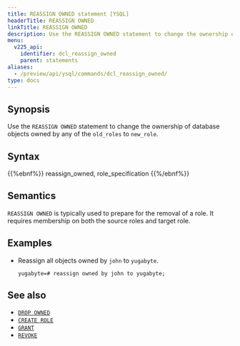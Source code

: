 ```yaml
---
title: REASSIGN OWNED statement [YSQL]
headerTitle: REASSIGN OWNED
linkTitle: REASSIGN OWNED
description: Use the REASSIGN OWNED statement to change the ownership of database objects owned by any of the "old_roles" to "new_role".
menu:
  v225_api:
    identifier: dcl_reassign_owned
    parent: statements
aliases:
  - /preview/api/ysql/commands/dcl_reassign_owned/
type: docs
---
```


## Synopsis

Use the `REASSIGN OWNED` statement to change the ownership of database objects owned by any of the `old_roles` to `new_role`.

## Syntax

{{%ebnf%}}
  reassign_owned,
  role_specification
{{%/ebnf%}}

## Semantics

`REASSIGN OWNED` is typically used to prepare for the removal of a role. It requires membership on both the source roles and target role.

## Examples

- Reassign all objects owned by `john` to `yugabyte`.

  ```plpgsql
  yugabyte=# reassign owned by john to yugabyte;
  ```

## See also

- [`DROP OWNED`](../dcl_drop_owned)
- [`CREATE ROLE`](../dcl_create_role)
- [`GRANT`](../dcl_grant)
- [`REVOKE`](../dcl_revoke)
